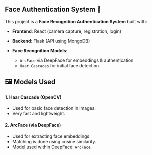 ## Face Authentication System 🔐

This project is a **Face Recognition Authentication System** built with:

* **Frontend**: React (camera capture, registration, login)
* **Backend**: Flask (API using MongoDB)
* **Face Recognition Models**:

  *  `ArcFace` via DeepFace for embeddings & authentication
  *  `Haar Cascades` for initial face detection


## 🖼️ Models Used

#### 1. Haar Cascade (OpenCV)

* Used for basic face detection in images.
* Very fast and lightweight.

#### 2. ArcFace (via DeepFace)

* Used for extracting face embeddings.
* Matching is done using cosine similarity.
* Model used within DeepFace: `ArcFace`

